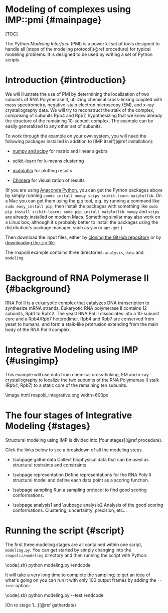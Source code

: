Modeling of complexes using IMP::pmi {#mainpage}
====================================

[TOC]

The _Python Modeling Interface_ (PMI) is a powerful set of tools designed
to handle all [steps of the modeling protocol](@ref procedure) for
typical modeling problems. It is designed to be used by writing a set of
Python scripts.

# Introduction {#introduction}

We will illustrate the use of PMI by determining the localization of two
subunits of RNA Polymerase II, utilizing chemical cross-linking coupled with
mass spectrometry, negative-stain electron microscopy (EM), and x-ray
crystallography data. We will try
to reconstruct the stalk of the complex, comprising of subunits Rpb4 and Rpb7,
hypothesizing that we know already the structure of the remaining 10-subunit
complex. The example can be easily generalized to any other set of subunits.

To work through the example on your own system, you will need the following
packages installed in addition to [IMP itself](@ref installation):

- [numpy and scipy](http://www.scipy.org/scipylib/download.html)
  for matrix and linear algebra

- [scikit-learn](http://scikit-learn.org/stable/install.html)
  for k-means clustering

- [matplotlib](http://matplotlib.org/downloads.html)
  for plotting results

- [Chimera](https://www.cgl.ucsf.edu/chimera/download.html)
  for visualization of results

(If you are using [Anaconda Python](https://www.anaconda.com/download/),
you can get the Python packages above by simply running
`conda install numpy scipy scikit-learn matplotlib`.
On a Mac you can get them using the
[pip](https://pypi.python.org/pypi/pip) tool, e.g. by running a command like
`sudo easy_install pip`, then install the packages with something like
`sudo pip install scikit-learn; sudo pip install matplotlib`. `numpy` and `scipy` are already installed on modern Macs. Something
similar may also work on a Linux box, although it's probably better to install
the packages using the distribution's package manager, such as `yum` or
`apt-get`.)

Then download the input files, either by 
[cloning the GitHub repository](https://github.com/salilab/imp_tutorial/tree/main)
or by [downloading the zip file](https://github.com/salilab/imp_tutorial/archive/main.zip).

The rnapolii example contains three directories: `analysis`, `data` and
`modeling`.

# Background of RNA Polymerase II {#background}

[RNA Pol II](http://en.wikipedia.org/wiki/RNA_polymerase_II) is a eukaryotic complex that catalyzes DNA transcription to synthesize mRNA strands.  Eukaryotic RNA polymerase II contains 12 subunits, Rpb1 to Rpb12. The yeast RNA Pol II dissociates into a 10-subunit core and a Rpb4/Rpb7 heterodimer. Rpb4 and Rpb7 are conserved from yeast to humans, and form a stalk-like protrusion extending from the main body of the RNA Pol II complex.


# Integrative Modeling using IMP {#usingimp}

This example will use data from chemical cross-linking, EM and x-ray crystallography to localize the two subunits of the RNA Polymerase II stalk (Rpb4, Rpb7) to a static core of the remaining ten subunits.  

\image html rnapolii_integrative.png width=600px

# The four stages of Integrative Modeling {#stages}

Structural modeling using IMP is divided into [four stages](@ref procedure).

Click the links below to see a breakdown of all the modeling steps.

- \subpage gatherdata
  Collect biophysical data that can be used as structural restraints and constraints

- \subpage representation
  Define representations for the RNA Poly II structural model and define each data point as a scoring function.

- \subpage sampling
  Run a sampling protocol to find good scoring conformations.  

- \subpage analysis1 and \subpage analysis2
  Analysis of the good scoring conformations.  Clustering; uncertainty; precision; etc...


# Running the script {#script}

The first three modeling stages are all contained within one script, `modeling.py`. You can get started by simply changing into the `rnapolii/modeling` directory and then running the script with Python:

\code{.sh}
python modeling.py
\endcode

It will take a very long time to complete the sampling; to get an idea of what's going on you can run it with only 100 output frames by adding the `--test` option:

\code{.sh}
python modeling.py --test
\endcode

[On to stage 1...](@ref gatherdata)
